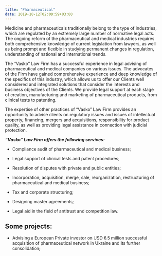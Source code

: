 ```yaml
---
title: "Pharmaceutical"
date: 2019-10-12T02:09:59+03:00
---
```


Medicine and pharmaceuticals traditionally belong to the type of industries, which are regulated by an extremely large number of normative legal acts. The ongoing reform of the pharmaceutical and medical industries requires both comprehensive knowledge of current legislation from lawyers, as well as being prompt and flexible in studying permanent changes in regulation, understanding of national and international trends.

The “Vasko” Law Firm has a successful experience in legal advising of pharmaceutical and medical companies on various issues. The advocates of the Firm have gained comprehensive experience and deep knowledge of the specifics of this industry, which allows us to offer our Clients well considered and integrated solutions that consider the interests and business objectives of the Clients. We provide legal support at each stage of creation, manufacturing and marketing of pharmaceutical products, from clinical tests to patenting.

The expertise of other practices of “Vasko” Law Firm provides an opportunity to advise clients on regulatory issues and issues of intellectual property, financing, mergers and acquisitions, responsibility for product quality, as well as providing legal assistance in connection with judicial protection.

***“Vasko” Law Firm offers the following services:***

- Compliance audit of pharmaceutical and medical business;

- Legal support of clinical tests and patent procedures;

- Resolution of disputes with private and public entities;

- Incorporation, acquisition, merge, sale, reorganization, restructuring of pharmaceutical and medical business;

- Tax and corporate structuring;

- Designing master agreements;

- Legal aid in the field of antitrust and competition law.

## Some projects:
- Advising a European Private investor on USD 6.5 million successful acquisition of pharmaceutical network in Ukraine and its further consolidation;